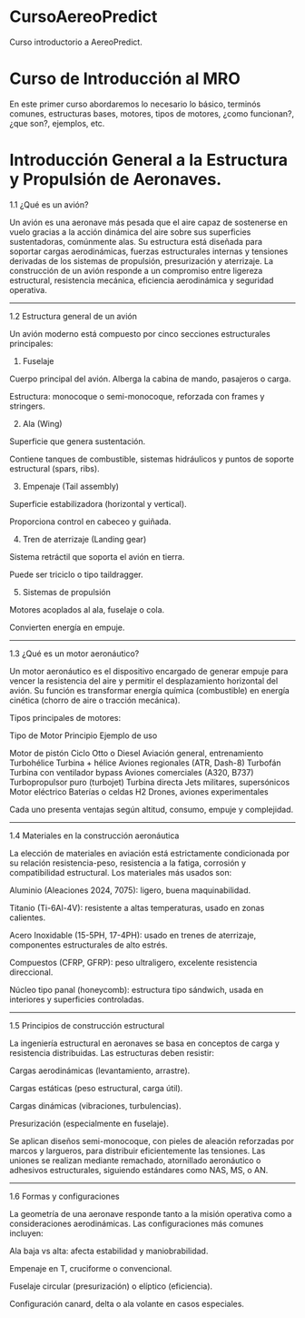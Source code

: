 # CursoAereoPredict
Curso introductorio a AereoPredict.
<!DOCTYPE html>
<html lang="es">
<head>
    <meta charset="UTF-8">
    <title>CursoAereoPredict-Introductorio</title>
</head>
<body>
    <div>
    <h1>Curso de Introducción al MRO </h1><p></p>
    </div>
    <div>
        <p> 
            En este primer curso abordaremos lo necesario lo básico, terminós comunes, estructuras bases, motores, tipos de motores, ¿como funcionan?, ¿que son?, ejemplos, etc.
        </p>




# Introducción General a la Estructura y Propulsión de Aeronaves.

1.1 ¿Qué es un avión?

Un avión es una aeronave más pesada que el aire capaz de sostenerse en vuelo gracias a la acción dinámica del aire sobre sus superficies sustentadoras, comúnmente alas. Su estructura está diseñada para soportar cargas aerodinámicas, fuerzas estructurales internas y tensiones derivadas de los sistemas de propulsión, presurización y aterrizaje. La construcción de un avión responde a un compromiso entre ligereza estructural, resistencia mecánica, eficiencia aerodinámica y seguridad operativa.


---

1.2 Estructura general de un avión

Un avión moderno está compuesto por cinco secciones estructurales principales:

1. Fuselaje

Cuerpo principal del avión. Alberga la cabina de mando, pasajeros o carga.

Estructura: monocoque o semi-monocoque, reforzada con frames y stringers.



2. Ala (Wing)

Superficie que genera sustentación.

Contiene tanques de combustible, sistemas hidráulicos y puntos de soporte estructural (spars, ribs).



3. Empenaje (Tail assembly)

Superficie estabilizadora (horizontal y vertical).

Proporciona control en cabeceo y guiñada.



4. Tren de aterrizaje (Landing gear)

Sistema retráctil que soporta el avión en tierra.

Puede ser triciclo o tipo taildragger.



5. Sistemas de propulsión

Motores acoplados al ala, fuselaje o cola.

Convierten energía en empuje.





---

1.3 ¿Qué es un motor aeronáutico?

Un motor aeronáutico es el dispositivo encargado de generar empuje para vencer la resistencia del aire y permitir el desplazamiento horizontal del avión. Su función es transformar energía química (combustible) en energía cinética (chorro de aire o tracción mecánica).

Tipos principales de motores:

Tipo de Motor	Principio	Ejemplo de uso

Motor de pistón	Ciclo Otto o Diesel	Aviación general, entrenamiento
Turbohélice	Turbina + hélice	Aviones regionales (ATR, Dash-8)
Turbofán	Turbina con ventilador bypass	Aviones comerciales (A320, B737)
Turbopropulsor puro (turbojet)	Turbina directa	Jets militares, supersónicos
Motor eléctrico	Baterías o celdas H2	Drones, aviones experimentales


Cada uno presenta ventajas según altitud, consumo, empuje y complejidad.


---

1.4 Materiales en la construcción aeronáutica

La elección de materiales en aviación está estrictamente condicionada por su relación resistencia-peso, resistencia a la fatiga, corrosión y compatibilidad estructural. Los materiales más usados son:

Aluminio (Aleaciones 2024, 7075): ligero, buena maquinabilidad.

Titanio (Ti-6Al-4V): resistente a altas temperaturas, usado en zonas calientes.

Acero Inoxidable (15-5PH, 17-4PH): usado en trenes de aterrizaje, componentes estructurales de alto estrés.

Compuestos (CFRP, GFRP): peso ultraligero, excelente resistencia direccional.

Núcleo tipo panal (honeycomb): estructura tipo sándwich, usada en interiores y superficies controladas.



---

1.5 Principios de construcción estructural

La ingeniería estructural en aeronaves se basa en conceptos de carga y resistencia distribuidas. Las estructuras deben resistir:

Cargas aerodinámicas (levantamiento, arrastre).

Cargas estáticas (peso estructural, carga útil).

Cargas dinámicas (vibraciones, turbulencias).

Presurización (especialmente en fuselaje).


Se aplican diseños semi-monocoque, con pieles de aleación reforzadas por marcos y largueros, para distribuir eficientemente las tensiones. Las uniones se realizan mediante remachado, atornillado aeronáutico o adhesivos estructurales, siguiendo estándares como NAS, MS, o AN.


---

1.6 Formas y configuraciones

La geometría de una aeronave responde tanto a la misión operativa como a consideraciones aerodinámicas. Las configuraciones más comunes incluyen:

Ala baja vs alta: afecta estabilidad y maniobrabilidad.

Empenaje en T, cruciforme o convencional.

Fuselaje circular (presurización) o elíptico (eficiencia).

Configuración canard, delta o ala volante en casos especiales.

